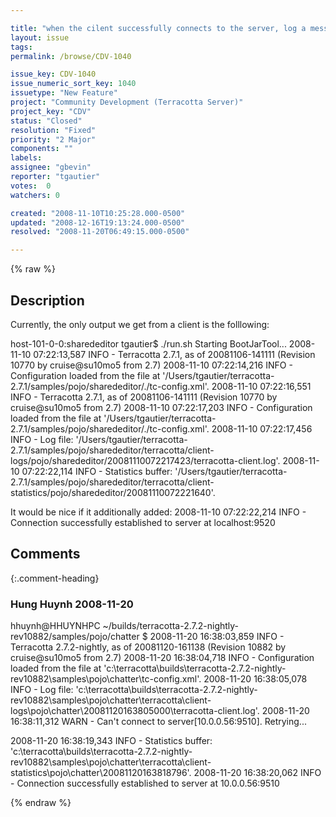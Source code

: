 ```yaml
---

title: "when the cilent successfully connects to the server, log a message to stdout"
layout: issue
tags: 
permalink: /browse/CDV-1040

issue_key: CDV-1040
issue_numeric_sort_key: 1040
issuetype: "New Feature"
project: "Community Development (Terracotta Server)"
project_key: "CDV"
status: "Closed"
resolution: "Fixed"
priority: "2 Major"
components: ""
labels: 
assignee: "gbevin"
reporter: "tgautier"
votes:  0
watchers: 0

created: "2008-11-10T10:25:28.000-0500"
updated: "2008-12-16T19:13:24.000-0500"
resolved: "2008-11-20T06:49:15.000-0500"

---
```




{% raw %}



## Description

<div markdown="1" class="description">

Currently, the only output we get from a client is the folllowing:

host-101-0-0:sharededitor tgautier$ ./run.sh
Starting BootJarTool...
2008-11-10 07:22:13,587 INFO - Terracotta 2.7.1, as of 20081106-141111 (Revision 10770 by cruise@su10mo5 from 2.7)
2008-11-10 07:22:14,216 INFO - Configuration loaded from the file at '/Users/tgautier/terracotta-2.7.1/samples/pojo/sharededitor/./tc-config.xml'.
2008-11-10 07:22:16,551 INFO - Terracotta 2.7.1, as of 20081106-141111 (Revision 10770 by cruise@su10mo5 from 2.7)
2008-11-10 07:22:17,203 INFO - Configuration loaded from the file at '/Users/tgautier/terracotta-2.7.1/samples/pojo/sharededitor/./tc-config.xml'.
2008-11-10 07:22:17,456 INFO - Log file: '/Users/tgautier/terracotta-2.7.1/samples/pojo/sharededitor/terracotta/client-logs/pojo/sharededitor/20081110072217423/terracotta-client.log'.
2008-11-10 07:22:22,114 INFO - Statistics buffer: '/Users/tgautier/terracotta-2.7.1/samples/pojo/sharededitor/terracotta/client-statistics/pojo/sharededitor/20081110072221640'.


It would be nice if it additionally added:
2008-11-10 07:22:22,214 INFO - Connection successfully established to server at localhost:9520



</div>

## Comments


{:.comment-heading}
### **Hung Huynh** <span class="date">2008-11-20</span>

<div markdown="1" class="comment">

hhuynh@HHUYNHPC ~/builds/terracotta-2.7.2-nightly-rev10882/samples/pojo/chatter
$ 2008-11-20 16:38:03,859 INFO - Terracotta 2.7.2-nightly, as of 20081120-161138 (Revision 10882 by cruise@su10mo5 from 2.7)
2008-11-20 16:38:04,718 INFO - Configuration loaded from the file at 'c:\terracotta\builds\terracotta-2.7.2-nightly-rev10882\samples\pojo\chatter\tc-config.xml'.
2008-11-20 16:38:05,078 INFO - Log file: 'c:\terracotta\builds\terracotta-2.7.2-nightly-rev10882\samples\pojo\chatter\terracotta\client-logs\pojo\chatter\20081120163805000\terracotta-client.log'.
2008-11-20 16:38:11,312 WARN - Can't connect to server[10.0.0.56:9510]. Retrying...

2008-11-20 16:38:19,343 INFO - Statistics buffer: 'c:\terracotta\builds\terracotta-2.7.2-nightly-rev10882\samples\pojo\chatter\terracotta\client-statistics\pojo\chatter\20081120163818796'.
2008-11-20 16:38:20,062 INFO - Connection successfully established to server at 10.0.0.56:9510

</div>



{% endraw %}
